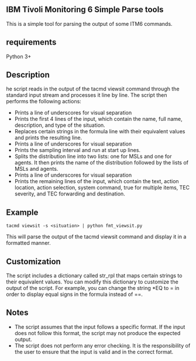 IBM Tivoli Monitoring 6 Simple Parse tools
---

This is a simple tool for parsing the output of some ITM6 commands.

requirements
----

Python 3+

Description
----

he script reads in the output of the tacmd viewsit command through the standard input stream and processes it line by line. The script then performs the following actions:

- Prints a line of underscores for visual separation
- Prints the first 4 lines of the input, which contain the name, full name, description, and type of the situation.
- Replaces certain strings in the formula line with their equivalent values and prints the resulting line.
- Prints a line of underscores for visual separation
- Prints the sampling interval and run at start up lines.
- Splits the distribution line into two lists: one for MSLs and one for agents. It then prints the name of the distribution followed by the lists of MSLs and agents.
- Prints a line of underscores for visual separation
- Prints the remaining lines of the input, which contain the text, action location, action selection, system command, true for multiple items, TEC severity, and TEC forwarding and destination.


Example
----

```
tacmd viewsit -s <situation> | python fmt_viewsit.py
```

This will parse the output of the tacmd viewsit command and display it in a formatted manner.

Customization
----
The script includes a dictionary called str_rpl that maps certain strings to their equivalent values. You can modify this dictionary to customize the output of the script. For example, you can change the string *EQ to = in order to display equal signs in the formula instead of ==.

Notes
----
- The script assumes that the input follows a specific format. If the input does not follow this format, the script may not produce the expected output.
- The script does not perform any error checking. It is the responsibility of the user to ensure that the input is valid and in the correct format.

